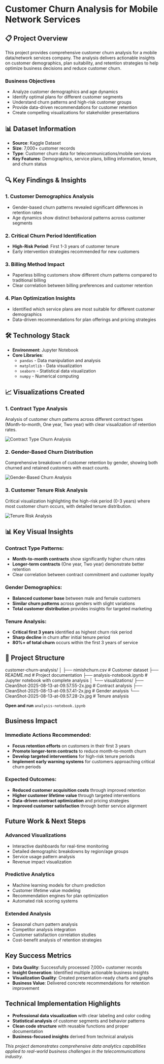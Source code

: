 # Customer Churn Analysis for Mobile Network Services

## 📋 Project Overview

This project provides comprehensive customer churn analysis for a mobile data/network services company. The analysis delivers actionable insights on customer demographics, plan suitability, and retention strategies to help optimize business decisions and reduce customer churn.

### Business Objectives
- Analyze customer demographics and age dynamics
- Identify optimal plans for different customer segments
- Understand churn patterns and high-risk customer groups
- Provide data-driven recommendations for customer retention
- Create compelling visualizations for stakeholder presentations

## 📊 Dataset Information

- **Source**: Kaggle Dataset
- **Size**: 7,000+ customer records
- **Type**: Customer churn data for telecommunications/mobile services
- **Key Features**: Demographics, service plans, billing information, tenure, and churn status

## 🔍 Key Findings & Insights

### 1. **Customer Demographics Analysis**
- Gender-based churn patterns revealed significant differences in retention rates
- Age dynamics show distinct behavioral patterns across customer segments

### 2. **Critical Churn Period Identification**
- **High-Risk Period**: First 1-3 years of customer tenure
- Early intervention strategies recommended for new customers

### 3. **Billing Method Impact**
- Paperless billing customers show different churn patterns compared to traditional billing
- Clear correlation between billing preferences and customer retention

### 4. **Plan Optimization Insights**
- Identified which service plans are most suitable for different customer demographics
- Data-driven recommendations for plan offerings and pricing strategies

## 🛠️ Technology Stack

- **Environment**: Jupyter Notebook
- **Core Libraries**:
  - `pandas` - Data manipulation and analysis
  - `matplotlib` - Data visualization
  - `seaborn` - Statistical data visualization
  - `numpy` - Numerical computing

## 📈 Visualizations Created

### 1. **Contract Type Analysis**
Analysis of customer churn patterns across different contract types (Month-to-month, One year, Two year) with clear visualization of retention rates.

![Contract Type Churn Analysis](CleanShot-2025-08-13-at-09.57.55-2x.jpg)

### 2. **Gender-Based Churn Distribution**
Comprehensive breakdown of customer retention by gender, showing both churned and retained customers with exact counts.

![Gender-Based Churn Analysis](CleanShot-2025-08-13-at-09.57.41-2x.jpg)

### 3. **Customer Tenure Risk Analysis**
Critical visualization highlighting the high-risk period (0-3 years) where most customer churn occurs, with detailed tenure distribution.

![Tenure Risk Analysis](CleanShot-2025-08-13-at-09.57.28-2x.jpg)

## 📊 Key Visual Insights

### Contract Type Patterns:
- **Month-to-month contracts** show significantly higher churn rates
- **Longer-term contracts** (One year, Two year) demonstrate better retention
- Clear correlation between contract commitment and customer loyalty

### Gender Demographics:
- **Balanced customer base** between male and female customers
- **Similar churn patterns** across genders with slight variations
- **Total customer distribution** provides insights for targeted marketing

### Tenure Analysis:
- **Critical first 3 years** identified as highest churn risk period
- **Sharp decline** in churn after initial tenure period
- **80%+ of total churn** occurs within the first 3 years of service

## 🚀 Project Structure

customer-churn-analysis/
│
├── nimishchurn.csv # Customer dataset
├── README.md # Project documentation
├── analysis-notebook.ipynb # Jupyter notebook with complete analysis
│
└── visualizations/
├── CleanShot-2025-08-13-at-09.57.55-2x.jpg # Contract analysis
├── CleanShot-2025-08-13-at-09.57.41-2x.jpg # Gender analysis
└── CleanShot-2025-08-13-at-09.57.28-2x.jpg # Tenure analysis


 **Open and run** `analysis-notebook.ipynb`

##  Business Impact

### Immediate Actions Recommended:
- **Focus retention efforts** on customers in their first 3 years
- **Promote longer-term contracts** to reduce month-to-month churn
- **Develop targeted interventions** for high-risk tenure periods
- **Implement early warning systems** for customers approaching critical churn periods

### Expected Outcomes:
- **Reduced customer acquisition costs** through improved retention
- **Higher customer lifetime value** through targeted interventions
- **Data-driven contract optimization** and pricing strategies
- **Improved customer satisfaction** through better service alignment

##  Future Work & Next Steps

### Advanced Visualizations
- Interactive dashboards for real-time monitoring
- Detailed demographic breakdowns by region/age groups
- Service usage pattern analysis
- Revenue impact visualization

### Predictive Analytics
- Machine learning models for churn prediction
- Customer lifetime value modeling
- Recommendation engines for plan optimization
- Automated risk scoring systems

### Extended Analysis
- Seasonal churn pattern analysis
- Competitor analysis integration
- Customer satisfaction correlation studies
- Cost-benefit analysis of retention strategies

##  Key Success Metrics

- **Data Quality**: Successfully processed 7,000+ customer records
- **Insight Generation**: Identified multiple actionable business insights
- **Visualization Quality**: Created presentation-ready charts and graphs
- **Business Value**: Delivered concrete recommendations for retention improvement

##  Technical Implementation Highlights

- **Professional data visualization** with clear labeling and color coding
- **Statistical analysis** of customer segments and behavior patterns
- **Clean code structure** with reusable functions and proper documentation
- **Business-focused insights** derived from technical analysis


*This project demonstrates comprehensive data analytics capabilities applied to real-world business challenges in the telecommunications industry.*
